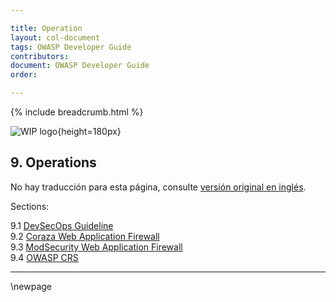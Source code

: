 ```yaml
---

title: Operation
layout: col-document
tags: OWASP Developer Guide
contributors:
document: OWASP Developer Guide
order:

---
```


{% include breadcrumb.html %}

![WIP logo](../../../assets/images/dg_wip.png "Work in progress"){height=180px}

## 9. Operations

No hay traducción para esta página, consulte [versión original en inglés][release1100].

Sections:

9.1 [DevSecOps Guideline](#devsecops-guideline)  
9.2 [Coraza Web Application Firewall](#coraza-web-application-firewall)  
9.3 [ModSecurity Web Application Firewall](#modsecurity-web-application-firewall)  
9.4 [OWASP CRS](#owasp-crs)  

----

[release1100]: https://github.com/OWASP/www-project-developer-guide/blob/main/release/11-operations/toc.md

\newpage
